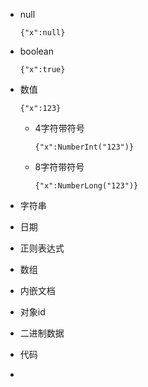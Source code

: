 - null

  ```
  {"x":null}
  ```

  

- boolean

  ```
  {"x":true}
  ```

  

- 数值

  ```
  {"x":123}
  ```

  - 4字符带符号

    ```
    {"x":NumberInt("123")}
    ```

    

  - 8字符带符号

    ```
    {"x":NumberLong("123")}
    ```

    

- 字符串

- 日期

- 正则表达式

- 数组

- 内嵌文档

- 对象id

- 二进制数据

- 代码

- 